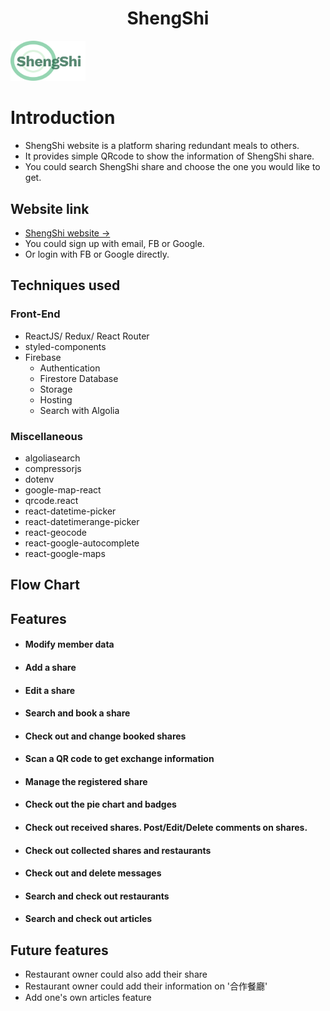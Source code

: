 <h1 align='center'>ShengShi</h1>
<div><a hreg='https://shengshi.itcosmos.co'><img width='120px' src='src/images/common/shengshi-logo.svg'/></a></div>

# Introduction

- ShengShi website is a platform sharing redundant meals to others.
- It provides simple QRcode to show the information of ShengShi share.
- You could search ShengShi share and choose the one you would like to get.

## Website link

- [ShengShi website ->]('https://shengshi.itcosmos.co')
- You could sign up with email, FB or Google.
- Or login with FB or Google directly.

## Techniques used

### Front-End

- ReactJS/ Redux/ React Router
- styled-components
- Firebase
  - Authentication
  - Firestore Database
  - Storage
  - Hosting
  - Search with Algolia

### Miscellaneous

- algoliasearch
- compressorjs
- dotenv
- google-map-react
- qrcode.react
- react-datetime-picker
- react-datetimerange-picker
- react-geocode
- react-google-autocomplete
- react-google-maps

## Flow Chart

## Features

- #### Modify member data

- #### Add a share

- #### Edit a share

- #### Search and book a share
- #### Check out and change booked shares

- #### Scan a QR code to get exchange information

- #### Manage the registered share

- #### Check out the pie chart and badges

- #### Check out received shares. Post/Edit/Delete comments on shares.

- #### Check out collected shares and restaurants

- #### Check out and delete messages
- #### Search and check out restaurants

- #### Search and check out articles

## Future features

- Restaurant owner could also add their share
- Restaurant owner could add their information on '合作餐廳'
- Add one's own articles feature
